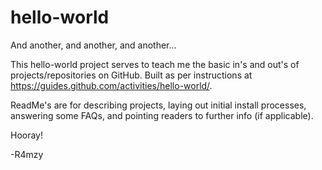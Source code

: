 # hello-world
And another, and another, and another...

This hello-world project serves to teach me the basic in's and out's of projects/repositories on GitHub.
Built as per instructions at https://guides.github.com/activities/hello-world/.

ReadMe's are for describing projects, laying out initial install processes, answering some FAQs, and pointing readers to further info (if applicable). 

Hooray!

-R4mzy
